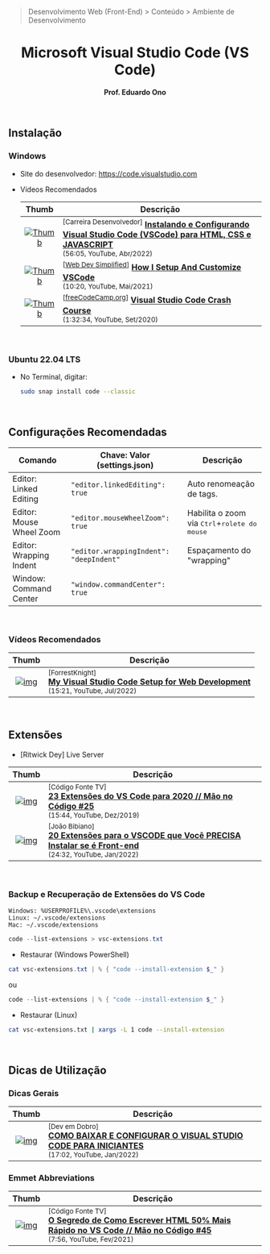 > Desenvolvimento Web (Front-End) > Conteúdo > Ambiente de Desenvolvimento

<div align="center">

# Microsoft Visual Studio Code (VS Code)

__Prof. Eduardo Ono__

</div>

&nbsp;

## Instalação

### Windows

* Site do desenvolvedor: https://code.visualstudio.com

* Vídeos Recomendados

  | Thumb | Descrição |
  | :-: | --- |
  | [![Thumb](https://img.youtube.com/vi/9miOzgB4KC0/default.jpg)](https://www.youtube.com/watch?v=9miOzgB4KC0 "How I Setup And Customize VSCode") | <sup>[Carreira Desenvolvedor]</sup> [__Instalando e Configurando Visual Studio Code (VSCode) para HTML, CSS e JAVASCRIPT__](https://www.youtube.com/watch?v=9miOzgB4KC0)<br><sub>(56:05, YouTube, Abr/2022)</sub>
  | [![Thumb](https://img.youtube.com/vi/VknMxAIbJj4/default.jpg)](https://www.youtube.com/watch?v=VknMxAIbJj4 "How I Setup And Customize VSCode") | <sup>[[Web Dev Simplified]]</sup> [__How I Setup And Customize VSCode__](https://www.youtube.com/watch?v=VknMxAIbJj4)<br><sub>(10:20, YouTube, Mai/2021)</sub>
  | [![Thumb](https://img.youtube.com/vi/WPqXP_kLzpo/default.jpg)](https://www.youtube.com/watch?v=WPqXP_kLzpo "Visual Studio Code Crash Course") | <sup>[[freeCodeCamp.org]]</sup> [__Visual Studio Code Crash Course__](https://www.youtube.com/watch?v=WPqXP_kLzpo)<br><sub>(1:32:34, YouTube, Set/2020)</sub>

<br>

### Ubuntu 22.04 LTS

* No Terminal, digitar:

  ```bash
  sudo snap install code --classic
  ```

<br>

## Configurações Recomendadas

| Comando | Chave: Valor (settings.json) | Descrição
| --- | --- | --- |
| Editor: Linked Editing | `"editor.linkedEditing": true` | Auto renomeação de tags.
| Editor: Mouse Wheel Zoom | `"editor.mouseWheelZoom": true` | Habilita o zoom via <kbd>Ctrl</kbd>+<kbd>rolete do mouse</kbd>
| Editor: Wrapping Indent | `"editor.wrappingIndent": "deepIndent"` | Espaçamento do "wrapping"
| Window: Command Center | `"window.commandCenter": true` | 

&nbsp;

### Vídeos Recomendados

| Thumb | Descrição |
| :-: | --- |
| [![img](https://img.youtube.com/vi/H2gvHxC9gFY/default.jpg)](https://www.youtube.com/watch?v=H2gvHxC9gFY) | <sup>[ForrestKnight]</sup><br>[__My Visual Studio Code Setup for Web Development__](https://www.youtube.com/watch?v=H2gvHxC9gFY)<br><sub>(15:21, YouTube, Jul/2022)</sub>

&nbsp;

## Extensões

* [Ritwick Dey] Live Server

| Thumb | Descrição |
| :-: | --- |
| [![img](https://img.youtube.com/vi/tmgpF7Bn3_E/default.jpg)](https://www.youtube.com/watch?v=tmgpF7Bn3_E) | <sup>[Código Fonte TV]</sup><br>[__23 Extensões do VS Code para 2020 // Mão no Código #25__](https://www.youtube.com/watch?v=tmgpF7Bn3_E)<br><sub>(15:44, YouTube, Dez/2019)</sub>
| [![img](https://img.youtube.com/vi/p1W-r2jUHPs/default.jpg)](https://www.youtube.com/watch?v=p1W-r2jUHPs) | <sup>[João Bibiano]</sup><br>[__20 Extensões para o VSCODE que Você PRECISA Instalar se é Front-end__](https://www.youtube.com/watch?v=p1W-r2jUHPs)<br><sub>(24:32, YouTube, Jan/2022)</sub>

<br>

### Backup e Recuperação de Extensões do VS Code

```
Windows: %USERPROFILE%\.vscode\extensions
Linux: ~/.vscode/extensions
Mac: ~/.vscode/extensions
```

```powershell
code --list-extensions > vsc-extensions.txt
```

* Restaurar (Windows PowerShell)

```PowerShell
cat vsc-extensions.txt | % { "code --install-extension $_" }
```

ou

```powershell
code --list-extensions | % { "code --install-extension $_" }
```

* Restaurar (Linux)

```sh
cat vsc-extensions.txt | xargs -L 1 code --install-extension
```

<br>

## Dicas de Utilização

### Dicas Gerais

| Thumb | Descrição |
| :-: | --- |
| [![img](https://img.youtube.com/vi/uxln1hT_Ev4/default.jpg)](https://www.youtube.com/watch?v=uxln1hT_Ev4) | <sup>[Dev em Dobro]</sup><br>[__COMO BAIXAR E CONFIGURAR O VISUAL STUDIO CODE PARA INICIANTES__](https://www.youtube.com/watch?v=uxln1hT_Ev4)<br><sub>(17:02, YouTube, Jan/2022)</sub>

### Emmet Abbreviations

| Thumb | Descrição |
| :-: | --- |
| [![img](https://img.youtube.com/vi/8jLfTDn3_TM/default.jpg)](https://www.youtube.com/watch?v=8jLfTDn3_TM) | <sup>[Código Fonte TV]</sup><br>[__O Segredo de Como Escrever HTML 50% Mais Rápido no VS Code // Mão no Código #45__](https://www.youtube.com/watch?v=8jLfTDn3_TM)<br><sub>(7:56, YouTube, Fev/2021)</sub>

<br>

[Web Dev Simplified]: https://www.youtube.com/c/WebDevSimplified/videos
[freeCodeCamp.org]: https://www.youtube.com/c/Freecodecamp/videos
